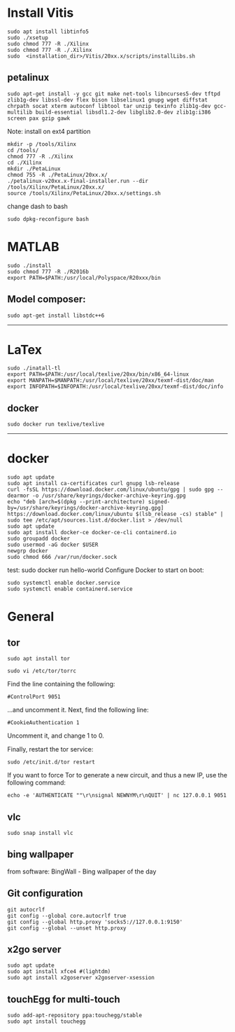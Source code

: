 # Install Vitis
```console
sudo apt install libtinfo5
sudo ./xsetup
sudo chmod 777 -R ./Xilinx
sudo chmod 777 -R ./.Xilinx
sudo  <installation_dir>/Vitis/20xx.x/scripts/installLibs.sh
```	
## petalinux
```console
sudo apt-get install -y gcc git make net-tools libncurses5-dev tftpd zlib1g-dev libssl-dev flex bison libselinux1 gnupg wget diffstat chrpath socat xterm autoconf libtool tar unzip texinfo zlib1g-dev gcc-multilib build-essential libsdl1.2-dev libglib2.0-dev zlib1g:i386 screen pax gzip gawk
```
Note: install on ext4 partition
```console
mkdir -p /tools/Xilinx
cd /tools/
chmod 777 -R ./Xilinx
cd ./Xilinx
mkdir ./PetaLinux
chmod 755 -R ./PetaLinux/20xx.x/
./petalinux-v20xx.x-final-installer.run --dir /tools/Xilinx/PetaLinux/20xx.x/
source /tools/Xilinx/PetaLinux/20xx.x/settings.sh
```
change dash to bash
```console
sudo dpkg-reconfigure bash
```
# MATLAB
```console
sudo ./install
sudo chmod 777 -R ./R2016b
export PATH=$PATH:/usr/local/Polyspace/R20xxx/bin
```
## Model composer:
```console
sudo apt-get install libstdc++6
```
*******************************
# LaTex
```console
sudo ./inatall-tl
export PATH=$PATH:/usr/local/texlive/20xx/bin/x86_64-linux
export MANPATH=$MANPATH:/usr/local/texlive/20xx/texmf-dist/doc/man
export INFOPATH=$INFOPATH:/usr/local/texlive/20xx/texmf-dist/doc/info
```
## docker
```console
sudo docker run texlive/texlive
```
*******************************
# docker
```console
sudo apt update
sudo apt install ca-certificates curl gnupg lsb-release
curl -fsSL https://download.docker.com/linux/ubuntu/gpg | sudo gpg --dearmor -o /usr/share/keyrings/docker-archive-keyring.gpg
echo "deb [arch=$(dpkg --print-architecture) signed-by=/usr/share/keyrings/docker-archive-keyring.gpg] https://download.docker.com/linux/ubuntu $(lsb_release -cs) stable" | sudo tee /etc/apt/sources.list.d/docker.list > /dev/null
sudo apt update
sudo apt install docker-ce docker-ce-cli containerd.io
sudo groupadd docker
sudo usermod -aG docker $USER
newgrp docker 
sudo chmod 666 /var/run/docker.sock
```
test: sudo docker run hello-world
Configure Docker to start on boot:
```console
sudo systemctl enable docker.service
sudo systemctl enable containerd.service
```
# General
## tor
```console
sudo apt install tor
```
```console
sudo vi /etc/tor/torrc
```
Find the line containing the following:
```
#ControlPort 9051
```
…and uncomment it. Next, find the following line:

```
#CookieAuthentication 1
```
Uncomment it, and change 1 to 0.

Finally, restart the tor service:
```console
sudo /etc/init.d/tor restart
```
If you want to force Tor to generate a new circuit, and thus a new IP, use the following command:
```console
echo -e 'AUTHENTICATE ""\r\nsignal NEWNYM\r\nQUIT' | nc 127.0.0.1 9051
```

## vlc
```console
sudo snap install vlc
```
##	bing wallpaper
from software: BingWall - Bing wallpaper of the day
## Git configuration
```console
git autocrlf
git config --global core.autocrlf true
git config --global http.proxy 'socks5://127.0.0.1:9150'
git config --global --unset http.proxy
```
##	x2go server
```console
sudo apt update
sudo apt install xfce4 #(lightdm)
sudo apt install x2goserver x2goserver-xsession
```
## touchEgg for multi-touch
```console
sudo add-apt-repository ppa:touchegg/stable
sudo apt install touchegg
```
